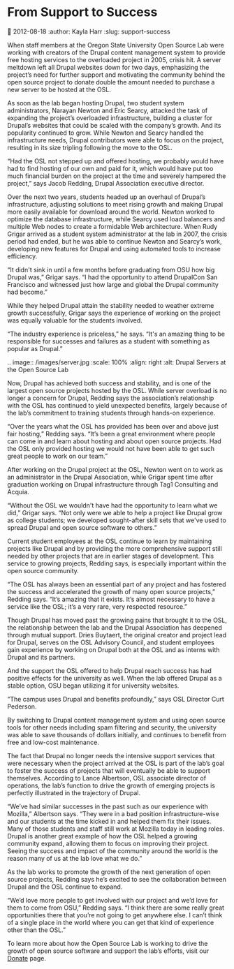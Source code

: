 From Support to Success
=======================
:date: 2012-08-18
:author: Kayla Harr
:slug: support-success

When staff members at the Oregon State University Open Source Lab were working
with creators of the Drupal content management system to provide free hosting
services to the overloaded project in 2005, crisis hit. A server meltdown left
all Drupal websites down for two days, emphasizing the project’s need for
further support and motivating the community behind the open source project to
donate double the amount needed to purchase a new server to be hosted at the
OSL.

As soon as the lab began hosting Drupal, two student system administrators,
Narayan Newton and Eric Searcy, attacked the task of expanding the project’s
overloaded infrastructure, building a cluster for Drupal’s websites that could
be scaled with the company’s growth. And its popularity continued to grow. While
Newton and Searcy handled the infrastructure needs, Drupal contributors were
able to focus on the project, resulting in its size tripling following the move
to the OSL.

  “Had the OSL not stepped up and offered hosting, we probably would have had to
  find hosting of our own and paid for it, which would have put too much
  financial burden on the project at the time and severely hampered the
  project,” says Jacob Redding, Drupal Association executive director.

Over the next two years, students headed up an overhaul of Drupal’s
infrastructure, adjusting solutions to meet rising growth and making Drupal more
easily available for download around the world. Newton worked to optimize the
database infrastructure, while Searcy used load balancers and multiple Web nodes
to create a formidable Web architecture. When Rudy Grigar arrived as a student
system administrator at the lab in 2007, the crisis period had ended, but he was
able to continue Newton and Searcy’s work, developing new features for Drupal
and using automated tools to increase efficiency.

  “It didn't sink in until a few months before graduating from OSU how big
  Drupal was,” Grigar says. “I had the opportunity to attend DrupalCon San
  Francisco and witnessed just how large and global the Drupal community had
  become.”

While they helped Drupal attain the stability needed to weather extreme growth
successfully, Grigar says the experience of working on the project was equally
valuable for the students involved.

  “The industry experience is priceless,” he says. “It's an amazing thing to be
  responsible for successes and failures as a student with something as popular
  as Drupal.”

.. image:: /images/server.jpg
    :scale: 100%
    :align: right
    :alt: Drupal Servers at the Open Source Lab

Now, Drupal has achieved both success and stability, and is one of the largest
open source projects hosted by the OSL. While server overload is no longer a
concern for Drupal, Redding says the association’s relationship with the OSL has
continued to yield unexpected benefits, largely because of the lab’s commitment
to training students through hands-on experience.

  “Over the years what the OSL has provided has been over and above just fair
  hosting,” Redding says. “It’s been a great environment where people can come
  in and learn about hosting and about open source projects. Had the OSL only
  provided hosting we would not have been able to get such great people to work
  on our team.”

After working on the Drupal project at the OSL, Newton went on to work as an
administrator in the Drupal Association, while Grigar spent time after
graduation working on Drupal infrastructure through Tag1 Consulting and Acquia.

  “Without the OSL we wouldn't have had the opportunity to learn what we did,”
  Grigar says. “Not only were we able to help a project like Drupal grow as
  college students; we developed sought-after skill sets that we've used to
  spread Drupal and open source software to others.”

Current student employees at the OSL continue to learn by maintaining projects
like Drupal and by providing the more comprehensive support still needed by
other projects that are in earlier stages of development. This service to
growing projects, Redding says, is especially important within the open source
community.

  “The OSL has always been an essential part of any project and has fostered the
  success and accelerated the growth of many open source projects,” Redding
  says. “It’s amazing that it exists. It’s almost necessary to have a service
  like the OSL; it’s a very rare, very respected resource.”

Though Drupal has moved past the growing pains that brought it to the OSL, the
relationship between the lab and the Drupal Association has deepened through
mutual support. Dries Buytaert, the original creator and project lead for
Drupal, serves on the OSL Advisory Council, and student employees gain
experience by working on Drupal both at the OSL and as interns with Drupal and
its partners.

And the support the OSL offered to help Drupal reach success has had positive
effects for the university as well. When the lab offered Drupal as a stable
option, OSU began utilizing it for university websites.

  “The campus uses Drupal and benefits profoundly,” says OSL Director Curt
  Pederson.

By switching to Drupal content management system and using open source tools for
other needs including spam filtering and security, the university was able to
save thousands of dollars initially, and continues to benefit from free and
low-cost maintenance.

The fact that Drupal no longer needs the intensive support services that were
necessary when the project arrived at the OSL is part of the lab’s goal to
foster the success of projects that will eventually be able to support
themselves. According to Lance Albertson, OSL associate director of operations,
the lab’s function to drive the growth of emerging projects is perfectly
illustrated in the trajectory of Drupal.

  “We’ve had similar successes in the past such as our experience with Mozilla,”
  Albertson says. “They were in a bad position infrastructure-wise and our
  students at the time kicked in and helped them fix their issues. Many of those
  students and staff still work at Mozilla today in leading roles. Drupal is
  another great example of how the OSL helped a growing community expand,
  allowing them to focus on improving their project. Seeing the success and
  impact of the community around the world is the reason many of us at the lab
  love what we do.”

As the lab works to promote the growth of the next generation of open source
projects, Redding says he’s excited to see the collaboration between Drupal and
the OSL continue to expand.

  “We’d love more people to get involved with our project and we’d love for them
  to come from OSU,” Redding says. “I think there are some really great
  opportunities there that you’re not going to get anywhere else. I can’t think
  of a single place in the world where you can get that kind of experience other
  than the OSL.”

To learn more about how the Open Source Lab is working to drive the growth of
open source software and support the lab’s efforts, visit our [Donate](/donate) page.


